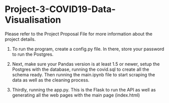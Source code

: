 # Project-3-COVID19-Data-Visualisation

Please refer to the Project Proposal File for more information about the project details.

1. To run the program, create a config.py file. In there, store your password to run the Postgres.

2. Next, make sure your Pandas version is at least 1.5 or newer, setup the Postgres with the database, running the covid.sql to create all the schema ready. Then running the main.ipynb file to start scraping the data as well as the cleaning process.

3. Thirdly, running the app.py. This is the Flask to run the API as well as generating all the web pages with the main page (index.html)




